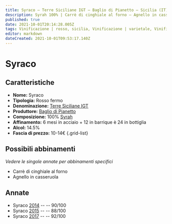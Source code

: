 ```yaml
---
title: Syraco – Terre Siciliane IGT – Baglio di Pianetto – Sicilia (IT) – 10-14€ – 3★-5★
description: Syrah 100% | Carrè di cinghiale al forno – Agnello in casseruola
published: true
date: 2021-10-01T20:14:28.005Z
tags: Vinificazione | rosso, sicilia, Vinificazione | varietale, Vinificazione | fermo, Valutazioni | 5 stelle, syrah, Prezzi | 10-14€, carrè di cinghiale al forno, Alimento | agnello, Cottura | in casseruola
editor: markdown
dateCreated: 2021-10-01T09:53:17.140Z
---
```


# Syraco

## Caratteristiche
- **Nome:** Syraco
- **Tipologia:** Rosso fermo
- **Denominazione:** [Terre Siciliane IGT](/denominazioni/Italia/Sicilia/IGT/Terre-Siciliane)
- **Produttore:** [Baglio di Pianetto](/produttori/Italia/Sicilia/Baglio-di-Pianetto) 
- **Composizione:** 100% [Syrah](/vitigni/Francia/bacca-nera/syrah)
- **Affinamento:** 6 mesi in acciaio + 12 in barrique è 24 in bottiglia
- **Alcol:** 14.5%
- **Fascia di prezzo:** 10-14€
{.grid-list}



## Possibili abbinamenti
*Vedere le singole annate per abbinamenti specifici*

- Carrè di cinghiale al forno
- Agnello in casseruola

## Annate

- Syraco [2014](vini/Italia/Sicilia/Baglio-di-Pianetto/Syraco/2014) -- <span class="star-4"></span> -- 90/100
- Syraco [2015](vini/Italia/Sicilia/Baglio-di-Pianetto/Syraco/2015) -- <span class="star-3"></span> -- 88/100
- Syraco [2017](vini/Italia/Sicilia/Baglio-di-Pianetto/Syraco/2017) -- <span class="star-5"></span> -- 92/100

